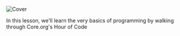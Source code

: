 ![Cover](https://raw.github.com/CoderDojoSF/hour-of-code/master/cover.jpg)

In this lesson, we'll learn the very basics of programming by walking through Core.org's Hour of Code
